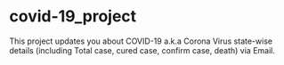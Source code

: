 # covid-19_project

This project updates you about COVID-19 a.k.a Corona Virus state-wise details (including Total case, cured case, confirm case, death) via Email.